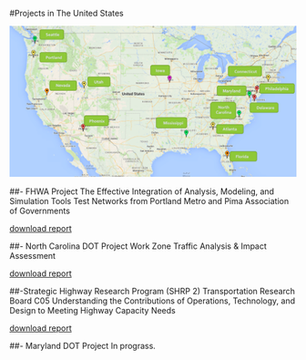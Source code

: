 #Projects in The United States

![maps](Images/Project_US.png)

##- FHWA Project
The Effective Integration of Analysis, Modeling, and Simulation Tools Test Networks from Portland Metro and Pima Association of Governments 

[download report](http://www.fhwa.dot.gov/publications/research/operations/13036/index.cfm)

##- North Carolina DOT Project
Work Zone Traffic Analysis & Impact Assessment 

[download report](http://www.ncdot.gov/doh/preconstruct/tpb/research/download/2012-36finalreport.pdf)

##-Strategic Highway Research Program (SHRP 2) Transportation Research Board C05 
Understanding the Contributions of Operations, Technology, and Design to Meeting Highway Capacity Needs 

[download report](http://sites.kittelson.com/SHRP2_C05/Downloads/Download/956)

##- Maryland DOT Project
In prograss.
